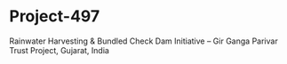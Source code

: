 # Project-497
Rainwater Harvesting &amp; Bundled Check Dam Initiative – Gir Ganga Parivar Trust Project, Gujarat, India
